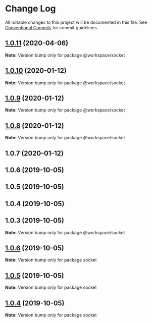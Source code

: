 # Change Log

All notable changes to this project will be documented in this file.
See [Conventional Commits](https://conventionalcommits.org) for commit guidelines.

## [1.0.11](https://github.com/shakogegia/mern-monorepo-boilerplate/compare/@workspace/socket@1.0.10...@workspace/socket@1.0.11) (2020-04-06)

**Note:** Version bump only for package @workspace/socket

## [1.0.10](https://github.com/shakogegia/mern-monorepo-boilerplate/compare/@workspace/socket@1.0.9...@workspace/socket@1.0.10) (2020-01-12)

**Note:** Version bump only for package @workspace/socket

## [1.0.9](https://github.com/shakogegia/mern-monorepo-boilerplate/compare/@workspace/socket@1.0.8...@workspace/socket@1.0.9) (2020-01-12)

**Note:** Version bump only for package @workspace/socket

## [1.0.8](https://github.com/shakogegia/mern-monorepo-boilerplate/compare/@workspace/socket@1.0.7...@workspace/socket@1.0.8) (2020-01-12)

**Note:** Version bump only for package @workspace/socket

## 1.0.7 (2020-01-12)

## 1.0.6 (2019-10-05)

## 1.0.5 (2019-10-05)

## 1.0.4 (2019-10-05)

## 1.0.3 (2019-10-05)

**Note:** Version bump only for package @workspace/socket

## [1.0.6](https://github.com/shakogegia/mern-monorepo-boilerplate/compare/v1.0.5...v1.0.6) (2019-10-05)

**Note:** Version bump only for package socket

## [1.0.5](https://github.com/shakogegia/mern-monorepo-boilerplate/compare/v1.0.4...v1.0.5) (2019-10-05)

**Note:** Version bump only for package socket

## [1.0.4](https://github.com/shakogegia/mern-monorepo-boilerplate/compare/v1.0.3...v1.0.4) (2019-10-05)

**Note:** Version bump only for package socket
